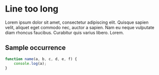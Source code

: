 # Line too long

Lorem ipsum dolor sit amet, consectetur adipiscing elit. Quisque sapien velit, aliquet eget commodo nec, auctor a sapien. Nam eu neque vulputate diam rhoncus faucibus. Curabitur quis varius libero. Lorem.

## Sample occurrence

```javascript
function name(a, b, c, d, e, f) {
	console.log(a);
}
```
